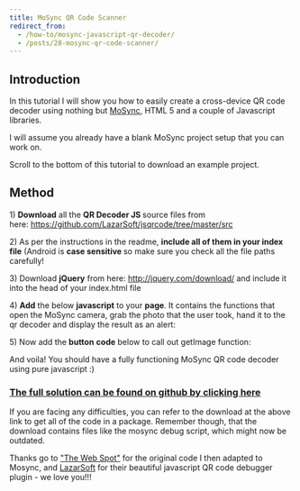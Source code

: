 ```yaml
---
title: MoSync QR Code Scanner
redirect_from:
  - /how-to/mosync-javascript-qr-decoder/
  - /posts/28-mosync-qr-code-scanner/
---
```


<h2>Introduction</h2>

<p>In this tutorial I will show you how to easily create a cross-device QR code decoder using nothing but <a href="http://www.mosync.com/">MoSync</a>, HTML 5 and a couple of Javascript libraries.</p>

<p>I will assume you already have a blank MoSync project setup that you can work on.</p>

<p>Scroll to the bottom of this tutorial to download an example project.</p>

<h2>Method</h2>

<p>1) <strong>Download</strong> all the <strong>QR Decoder JS </strong>source files from here:&nbsp;<a href="https://github.com/LazarSoft/jsqrcode/tree/master/src">https://github.com/LazarSoft/jsqrcode/tree/master/src</a></p>

<p>2) As per the instructions in the readme, <strong>include all of them in your index file</strong> (Android is <strong>case sensitive </strong>so make sure you check all the file paths carefully!</p>
<script src="https://gist.github.com/maxmumford/7718816.js"></script>

<p>3) Download <strong>jQuery</strong> from here: <a href="http://jquery.com/download/">http://jquery.com/download/</a>&nbsp;and include it into the head of your index.html file</p>
<script src="https://gist.github.com/maxmumford/7718831.js"></script>

<p>4) <strong>Add</strong> the below <strong>javascript</strong> to your <strong>page</strong>. It contains the functions that open the MoSync camera, grab the photo that the user took, hand it to the qr decoder and display the result as an alert:</p>
<script src="https://gist.github.com/maxmumford/7718842.js"></script>

<p>5) Now add the <strong>button</strong> <strong>code</strong> below to call out getImage function:</p>
<script src="https://gist.github.com/maxmumford/7718847.js"></script>

<p>And voila! You should have a fully functioning MoSync QR code decoder using pure javascript :)</p>

<h3><a href="https://github.com/maxmumford/mosync-qr-scanner" title="Download Full Solution Here">The full solution can be found on github by clicking here</a></h3>

<p>If you are facing any difficulties, you can refer to the download at the above link to get all of the code in a package. Remember though, that the download contains files like the mosync debug script, which might now be outdated.</p>

<p>Thanks go to <a href="http://thewebthought.blogspot.com/2012/11/jquery-and-javascript-generate-and-read.html">&quot;The Web Spot&quot;</a> for the original code I then adapted to Mosync, and <a href="https://github.com/LazarSoft/jsqrcode/tree/master/src">LazarSoft</a> for their beautiful javascript QR code debugger plugin - we love you!!!</p>
